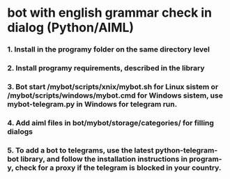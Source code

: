 # bot with english grammar check in dialog (Python/AIML)

### 1. Install in the programy folder on the same directory level

### 2. Install programy requirements, described in the library 

### 3. Bot start /mybot/scripts/xnix/mybot.sh for Linux sistem or /mybot/scripts/windows/mybot.cmd for Windows sistem, use mybot-telegram.py in Windows for telegram run.

### 4. Add aiml files in bot/mybot/storage/categories/ for filling dialogs 

### 5. To add a bot to telegrams, use the latest python-telegram-bot library, and follow the installation instructions in program-y, check for a proxy if the telegram is blocked in your country.
